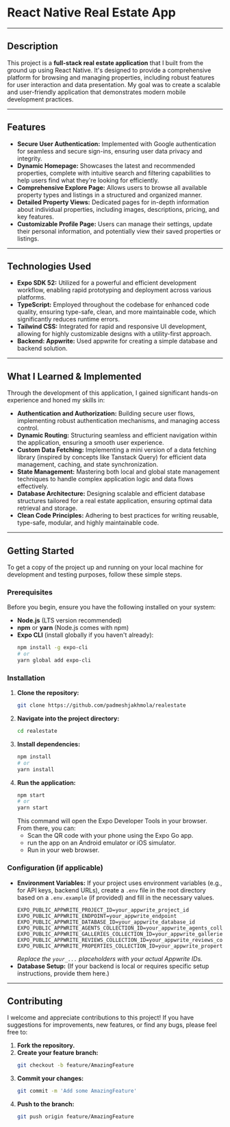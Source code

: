 # React Native Real Estate App

---

## Description

This project is a **full-stack real estate application** that I built from the ground up using React Native. It's designed to provide a comprehensive platform for browsing and managing properties, including robust features for user interaction and data presentation. My goal was to create a scalable and user-friendly application that demonstrates modern mobile development practices.

---

## Features

* **Secure User Authentication:** Implemented with Google authentication for seamless and secure sign-ins, ensuring user data privacy and integrity.
* **Dynamic Homepage:** Showcases the latest and recommended properties, complete with intuitive search and filtering capabilities to help users find what they're looking for efficiently.
* **Comprehensive Explore Page:** Allows users to browse all available property types and listings in a structured and organized manner.
* **Detailed Property Views:** Dedicated pages for in-depth information about individual properties, including images, descriptions, pricing, and key features.
* **Customizable Profile Page:** Users can manage their settings, update their personal information, and potentially view their saved properties or listings.

---

## Technologies Used

* **Expo SDK 52:** Utilized for a powerful and efficient development workflow, enabling rapid prototyping and deployment across various platforms.
* **TypeScript:** Employed throughout the codebase for enhanced code quality, ensuring type-safe, clean, and more maintainable code, which significantly reduces runtime errors.
* **Tailwind CSS:** Integrated for rapid and responsive UI development, allowing for highly customizable designs with a utility-first approach.
* **Backend: Appwrite:** Used appwrite for creating a simple database and backend solution.

---

## What I Learned & Implemented

Through the development of this application, I gained significant hands-on experience and honed my skills in:

* **Authentication and Authorization:** Building secure user flows, implementing robust authentication mechanisms, and managing access control.
* **Dynamic Routing:** Structuring seamless and efficient navigation within the application, ensuring a smooth user experience.
* **Custom Data Fetching:** Implementing a mini version of a data fetching library (inspired by concepts like Tanstack Query) for efficient data management, caching, and state synchronization.
* **State Management:** Mastering both local and global state management techniques to handle complex application logic and data flows effectively.
* **Database Architecture:** Designing scalable and efficient database structures tailored for a real estate application, ensuring optimal data retrieval and storage.
* **Clean Code Principles:** Adhering to best practices for writing reusable, type-safe, modular, and highly maintainable code.

---

## Getting Started

To get a copy of the project up and running on your local machine for development and testing purposes, follow these simple steps.

### Prerequisites

Before you begin, ensure you have the following installed on your system:

* **Node.js** (LTS version recommended)
* **npm** or **yarn** (Node.js comes with npm)
* **Expo CLI** (install globally if you haven't already):
    ```bash
    npm install -g expo-cli
    # or
    yarn global add expo-cli
    ```

### Installation

1.  **Clone the repository:**
    ```bash
    git clone https://github.com/padmeshjakhmola/realestate
    ```
2.  **Navigate into the project directory:**
    ```bash
    cd realestate
    ```
3.  **Install dependencies:**
    ```bash
    npm install
    # or
    yarn install
    ```
4.  **Run the application:**
    ```bash
    npm start
    # or
    yarn start
    ```
    This command will open the Expo Developer Tools in your browser. From there, you can:
    * Scan the QR code with your phone using the Expo Go app.
    * run the app on an Android emulator or iOS simulator.
    * Run in your web browser.

### Configuration (if applicable)

* **Environment Variables:** If your project uses environment variables (e.g., for API keys, backend URLs), create a `.env` file in the root directory based on a `.env.example` (if provided) and fill in the necessary values.
    ```env
    EXPO_PUBLIC_APPWRITE_PROJECT_ID=your_appwrite_project_id
    EXPO_PUBLIC_APPWRITE_ENDPOINT=your_appwrite_endpoint
    EXPO_PUBLIC_APPWRITE_DATABASE_ID=your_appwrite_database_id
    EXPO_PUBLIC_APPWRITE_AGENTS_COLLECTION_ID=your_appwrite_agents_collection_id
    EXPO_PUBLIC_APPWRITE_GALLERIES_COLLECTION_ID=your_appwrite_galleries_collection_id
    EXPO_PUBLIC_APPWRITE_REVIEWS_COLLECTION_ID=your_appwrite_reviews_collection_id
    EXPO_PUBLIC_APPWRITE_PROPERTIES_COLLECTION_ID=your_appwrite_properties_collection_id
    ```
    *Replace the `your_...` placeholders with your actual Appwrite IDs.*
* **Database Setup:** (If your backend is local or requires specific setup instructions, provide them here.)

---

## Contributing

I welcome and appreciate contributions to this project! If you have suggestions for improvements, new features, or find any bugs, please feel free to:

1.  **Fork the repository.**
2.  **Create your feature branch:**
    ```bash
    git checkout -b feature/AmazingFeature
    ```
3.  **Commit your changes:**
    ```bash
    git commit -m 'Add some AmazingFeature'
    ```
4.  **Push to the branch:**
    ```bash
    git push origin feature/AmazingFeature
    ```
